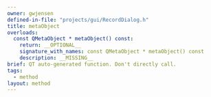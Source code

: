 ```yaml
---
owner: gwjensen
defined-in-file: "projects/gui/RecordDialog.h"
title: metaObject
overloads:
  const QMetaObject * metaObject() const:
    return: __OPTIONAL__
    signature_with_names: const QMetaObject * metaObject() const
    description: __MISSING__
brief: QT auto-generated function. Don't directly call.
tags:
  - method
layout: method
---
```

